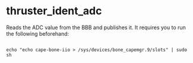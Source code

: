 thruster_ident_adc
===========================
Reads the ADC value from the BBB and publishes it.
It requires you to run the following beforehand:

<code>
echo "echo cape-bone-iio > /sys/devices/bone_capemgr.9/slots" | sudo sh
</code>
